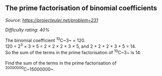 The prime factorisation of binomial coefficients
------------------------------------------------

*Source: https://projecteuler.net/problem=231*


*Difficulty rating: 40%*

The binomial coefficient <sup>10</sup>C~3~ = 120.\
 120 = 2<sup>3</sup> × 3 × 5 = 2 × 2 × 2 × 3 × 5, and 2 + 2 + 2 + 3 + 5 = 14.\
 So the sum of the terms in the prime factorisation of <sup>10</sup>C~3~ is 14.\
\
 Find the sum of the terms in the prime factorisation of
<sup>20000000</sup>C~15000000~.
